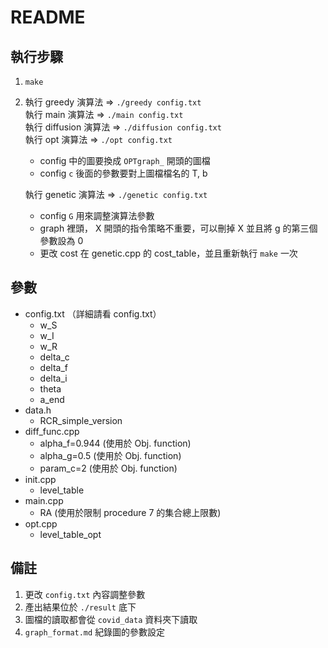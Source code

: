 # README

## 執行步驟
1. `make`

2. 執行 greedy 演算法 => `./greedy config.txt`</br>
   執行 main 演算法 => `./main config.txt`</br>
   執行 diffusion 演算法 => `./diffusion config.txt`</br>
   執行 opt 演算法 => `./opt config.txt`
    - config 中的圖要換成 `OPTgraph_` 開頭的圖檔
    - config `c` 後面的參數要對上圖檔檔名的 T, b

   執行 genetic 演算法 => `./genetic config.txt`
    - config `G` 用來調整演算法參數
    - graph 裡頭， X 開頭的指令策略不重要，可以刪掉 X 並且將 g 的第三個參數設為 0
    - 更改 cost 在 genetic.cpp 的 cost_table，並且重新執行 `make` 一次

## 參數

- config.txt （詳細請看 config.txt）
    - w_S
    - w_I
    - w_R
    - delta_c
    - delta_f
    - delta_i
    - theta
    - a_end
- data.h
    - RCR_simple_version
- diff_func.cpp 
    - alpha_f=0.944 (使用於 Obj. function)
    - alpha_g=0.5 (使用於 Obj. function)
    - param_c=2 (使用於 Obj. function)
- init.cpp
    - level_table
- main.cpp
    - RA (使用於限制 procedure 7 的集合總上限數)
- opt.cpp
    - level_table_opt

## 備註
1. 更改 `config.txt` 內容調整參數
2. 產出結果位於 `./result` 底下
3. 圖檔的讀取都會從 `covid_data` 資料夾下讀取
4. `graph_format.md` 紀錄圖的參數設定
